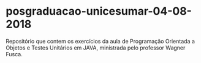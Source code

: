 # posgraduacao-unicesumar-04-08-2018
Repositório que contem os exercícios da aula de Programação Orientada a Objetos e Testes Unitários em JAVA, ministrada pelo professor Wagner Fusca.
